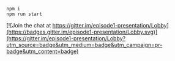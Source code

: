 

```
npm i
npm run start
```


[![Join the chat at https://gitter.im/episode1-presentation/Lobby](https://badges.gitter.im/episode1-presentation/Lobby.svg)](https://gitter.im/episode1-presentation/Lobby?utm_source=badge&utm_medium=badge&utm_campaign=pr-badge&utm_content=badge)